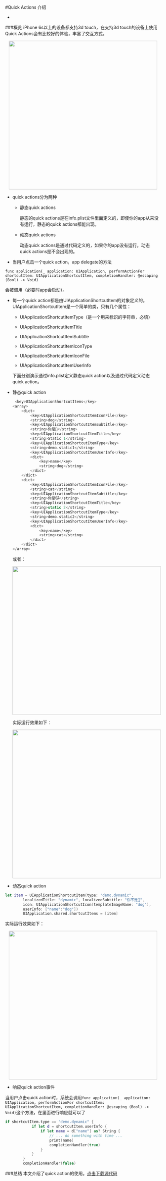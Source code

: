 #Quick Actions 介绍

-
###概览
iPhone 6s以上的设备都支持3d touch，在支持3d touch的设备上使用Quick Actions会有比较好的体验，丰富了交互方式。
<p align="center"><img height="480" src="3dtouch/1.PNG"/></p> 


+ quick actions分为两种

	+ 静态quick actions

		静态的quick actions是在info.plist文件里面定义的，即使你的app从来没有运行，静态的quick actions都能出现。
	
	+ 动态quick actions


		动态quick actions是通过代码定义的，如果你的app没有运行，动态quick actions是不会出现的。
	
	
+ 当用户点击一个quick action，app delegate的方法
```
func application(_ application: UIApplication, performActionFor shortcutItem: UIApplicationShortcutItem, completionHandler: @escaping (Bool) -> Void)
```
会被调用（必要时app会启动）。

+ 每一个quick action都是由UIApplicationShortcutItem的对象定义的。UIApplicationShortcutItem是一个简单的类，只有几个属性：

	+ UIApplicationShortcutItemType（是一个用来标识的字符串，必填）
	
	+ UIApplicationShortcutItemTitle
	+ UIApplicationShortcutItemSubtitle
	+ UIApplicationShortcutItemIconType
	+ UIApplicationShortcutItemIconFile
	+ UIApplicationShortcutItemUserInfo

	下面分别演示通过info.plist定义静态quick action以及通过代码定义动态quick action。
	
+ 静态quick action

	```Swift
	 <key>UIApplicationShortcutItems</key>
    <array>
        <dict>
            <key>UIApplicationShortcutItemIconFile</key>
            <string>dog</string>
            <key>UIApplicationShortcutItemSubtitle</key>
            <string>你是🐶</string>
            <key>UIApplicationShortcutItemTitle</key>
            <string>Static 1</string>
            <key>UIApplicationShortcutItemType</key>
            <string>demo.static1</string>
            <key>UIApplicationShortcutItemUserInfo</key>
            <dict>
                <key>name</key>
                <string>dog</string>
            </dict>
        </dict>
        <dict>
            <key>UIApplicationShortcutItemIconFile</key>
            <string>cat</string>
            <key>UIApplicationShortcutItemSubtitle</key>
            <string>你是🐱</string>
            <key>UIApplicationShortcutItemTitle</key>
            <string>static 2</string>
            <key>UIApplicationShortcutItemType</key>
            <string>demo.static2</string>
            <key>UIApplicationShortcutItemUserInfo</key>
            <dict>
                <key>name</key>
                <string>cat</string>
            </dict>
        </dict>
    </array>
	```
	或者：
	<p align="center"><img width="480" src="3dtouch/2.PNG"/></p> 
	
	
	
	实际运行效果如下：
	<p align="center"><img width="480" src="3dtouch/3.PNG"/></p> 
	
+ 动态quick action

```Swift
let item = UIApplicationShortcutItem(type: "demo.dynamic",
        localizedTitle: "dynamic", localizedSubtitle: "你不是🐶",
        icon: UIApplicationShortcutIcon(templateImageName: "dog"),
        userInfo: ["name":"dog"])
        UIApplication.shared.shortcutItems = [item]
```
实际运行效果如下：
	<p align="center"><img width="480" src="3dtouch/4.PNG"/></p> 
+ 响应quick action事件

当用户点击quick action时，系统会调用```func application(_ application: UIApplication, performActionFor shortcutItem: UIApplicationShortcutItem, completionHandler: @escaping (Bool) -> Void)```这个方法，在里面进行响应就可以了

```Swift 
if shortcutItem.type == "demo.dynamic" {
            if let d = shortcutItem.userInfo {
                if let name = d["name"] as? String {
                    // ... do something with time ...
                    print(name)
                    completionHandler(true)
                }
            }
        }
        completionHandler(false)
```

###总结
本文介绍了quick action的使用。[点击下载源代码](https://github.com/Cj370118568/notes/archive/master.zip)